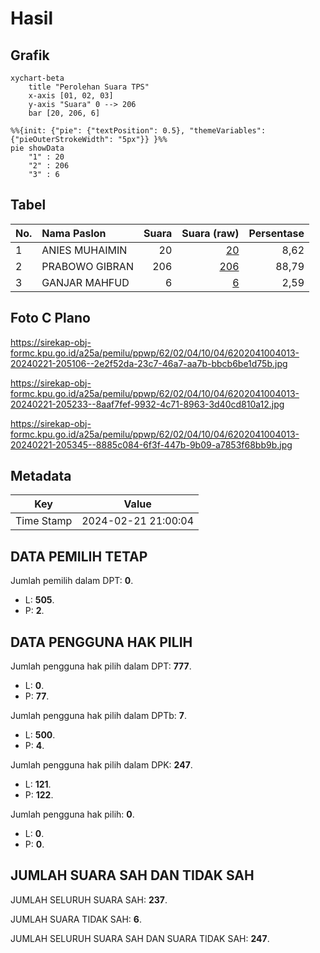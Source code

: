 # Hasil

## Grafik

```mermaid
xychart-beta
    title "Perolehan Suara TPS"
    x-axis [01, 02, 03]
    y-axis "Suara" 0 --> 206
    bar [20, 206, 6]
```

```mermaid
%%{init: {"pie": {"textPosition": 0.5}, "themeVariables": {"pieOuterStrokeWidth": "5px"}} }%%
pie showData
    "1" : 20
    "2" : 206
    "3" : 6
```

## Tabel

| No. | Nama Paslon    | Suara | Suara (raw) | Persentase |
|:--- |:-------------- | -----:| -----------:| ----------:|
| 1   | ANIES MUHAIMIN | 20    | [20][p-1]   | 8,62       |
| 2   | PRABOWO GIBRAN | 206   | [206][p-2]  | 88,79      |
| 3   | GANJAR MAHFUD  | 6     | [6][p-3]    | 2,59       |


[p-1]: https://github.com/gigit-pemilu/pemilu-2024-62-kalimantan-tengah/blob/main/pilpres/hitung-suara/sub/62-kalimantan-tengah/sub/02-kotawaringin-timur/sub/04-parenggean/sub/1004-parenggean/sub/013-tps/sub/paslon-1.txt
[p-2]: https://github.com/gigit-pemilu/pemilu-2024-62-kalimantan-tengah/blob/main/pilpres/hitung-suara/sub/62-kalimantan-tengah/sub/02-kotawaringin-timur/sub/04-parenggean/sub/1004-parenggean/sub/013-tps/sub/paslon-2.txt
[p-3]: https://github.com/gigit-pemilu/pemilu-2024-62-kalimantan-tengah/blob/main/pilpres/hitung-suara/sub/62-kalimantan-tengah/sub/02-kotawaringin-timur/sub/04-parenggean/sub/1004-parenggean/sub/013-tps/sub/paslon-3.txt

## Foto C Plano

https://sirekap-obj-formc.kpu.go.id/a25a/pemilu/ppwp/62/02/04/10/04/6202041004013-20240221-205106--2e2f52da-23c7-46a7-aa7b-bbcb6be1d75b.jpg

https://sirekap-obj-formc.kpu.go.id/a25a/pemilu/ppwp/62/02/04/10/04/6202041004013-20240221-205233--8aaf7fef-9932-4c71-8963-3d40cd810a12.jpg

https://sirekap-obj-formc.kpu.go.id/a25a/pemilu/ppwp/62/02/04/10/04/6202041004013-20240221-205345--8885c084-6f3f-447b-9b09-a7853f68bb9b.jpg


## Metadata

| Key        | Value               |
| ---------- | ------------------- |
| Time Stamp | 2024-02-21 21:00:04 |


## DATA PEMILIH TETAP

Jumlah pemilih dalam DPT: **0**.
 * L: **505**.
 * P: **2**.

## DATA PENGGUNA HAK PILIH

Jumlah pengguna hak pilih dalam DPT: **777**.
 * L: **0**.
 * P: **77**.

Jumlah pengguna hak pilih dalam DPTb: **7**.
 * L: **500**.
 * P: **4**.

Jumlah pengguna hak pilih dalam DPK: **247**.
 * L: **121**.
 * P: **122**.

Jumlah pengguna hak pilih: **0**.
 * L: **0**.
 * P: **0**.

## JUMLAH SUARA SAH DAN TIDAK SAH

JUMLAH SELURUH SUARA SAH: **237**.

JUMLAH SUARA TIDAK SAH: **6**.

JUMLAH SELURUH SUARA SAH DAN SUARA TIDAK SAH: **247**.


